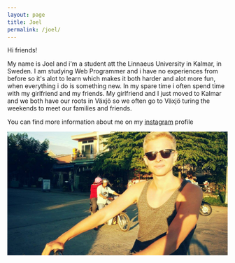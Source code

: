```yaml
---
layout: page
title: Joel
permalink: /joel/
---
```


Hi friends!

My name is Joel and i'm a student att the Linnaeus University in Kalmar, in Sweden.
I am studying Web Programmer and i have no experiences from before so it's alot to learn which makes it both harder and alot more fun, when everything i do is something new. 
In my spare time i often spend time with my girlfriend and my friends.
My girlfriend and I just moved to Kalmar and we both have our roots in Växjö so we often go to Växjö turing the weekends to meet our families and friends. 

You can find more information about me on my [instagram](https://www.instagram.com/joelcarlss) profile

![Picture of Joel](/Joel.jpg "Picture of Joel")

